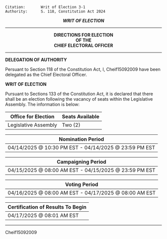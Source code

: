 	Citation:       Writ of Election 3-1
	Authority:     	S. 118, Constitution Act 2024

<p align="center"><b><i>
				WRIT OF ELECTION
</b></i>

---
	
<p align="center"><b>		
				DIRECTIONS FOR ELECTION
<br>				OF THE
<br>				CHIEF ELECTORAL OFFICER
</b>

----

**DELEGATION OF AUTHORITY**


Persuant to Section 118 of the Constitution Act, I, Cheif15092009 have been delegated as the Chief Electoral Officer.


**WRIT OF ELECTION**


Pursuant to Sections 133 of the Constitution Act, it is declared that there shall be an election following the vacancy of seats within the Legislative Assembly. The information is below:


| Office for Election | Seats Available |
| ------------------- | --------------- |
| Legislative Assembly |    Two (2)     |


| Nomination Period |
| ----------------- |
| 04/14/2025 @ 10:30 PM EST - 04/14/2025 @ 23:59 PM EST |

| Campaigning Period |
| ------------------ |
| 04/15/2025 @ 08:00 AM EST - 04/15/2025 @ 23:59 PM EST |

| Voting Period |
| ----------------- |
| 04/16/2025 @ 08:00 AM EST - 04/17/2025 @ 08:00 AM EST |

| Certification of Results To Begin |
| ------------------------ |
| 04/17/2025 @ 08:01 AM EST |

---

Cheif15092009
